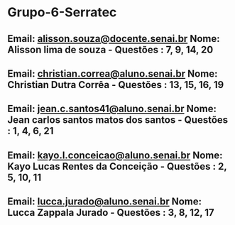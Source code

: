 # Grupo-6-Serratec
## Email: alisson.souza@docente.senai.br Nome: Alisson lima de souza - Questões :  7, 9, 14, 20 
## Email: christian.correa@aluno.senai.br Nome: Christian Dutra Corrêa - Questões :  13, 15, 16, 19
## Email: jean.c.santos41@aluno.senai.br Nome: Jean carlos santos matos dos santos - Questões : 1, 4, 6, 21
## Email: kayo.l.conceicao@aluno.senai.br Nome: Kayo Lucas Rentes da Conceição - Questões : 2, 5, 10, 11
## Email: lucca.jurado@aluno.senai.br Nome: Lucca Zappala Jurado - Questões : 3, 8, 12, 17
